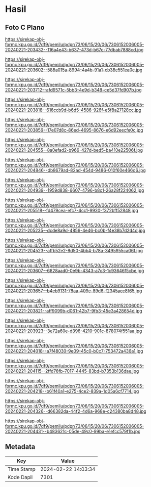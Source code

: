 # Hasil

## Foto C Plano

https://sirekap-obj-formc.kpu.go.id/7df9/pemilu/pdpr/73/06/15/20/06/7306152006005-20240221-203432--116a4e43-b637-473d-b67c-77dbab7888cd.jpg

https://sirekap-obj-formc.kpu.go.id/7df9/pemilu/pdpr/73/06/15/20/06/7306152006005-20240221-203602--588a015a-8994-4a4b-91a1-cb38e551ea0c.jpg

https://sirekap-obj-formc.kpu.go.id/7df9/pemilu/pdpr/73/06/15/20/06/7306152006005-20240221-203712--afd9571c-5bb3-4e9d-b348-ce5d37fd907b.jpg

https://sirekap-obj-formc.kpu.go.id/7df9/pemilu/pdpr/73/06/15/20/06/7306152006005-20240221-203818--616ccb9d-b6d5-4586-926f-e5f8a27128cc.jpg

https://sirekap-obj-formc.kpu.go.id/7df9/pemilu/pdpr/73/06/15/20/06/7306152006005-20240221-203856--17e07d8c-86ed-4695-8676-e6d92eecfe0c.jpg

https://sirekap-obj-formc.kpu.go.id/7df9/pemilu/pdpr/73/06/15/20/06/7306152006005-20240221-204555--8a0efad2-b966-427d-bed5-ba410e22506f.jpg

https://sirekap-obj-formc.kpu.go.id/7df9/pemilu/pdpr/73/06/15/20/06/7306152006005-20240221-204846--db8679ad-82ad-454d-9486-010f60e466d6.jpg

https://sirekap-obj-formc.kpu.go.id/7df9/pemilu/pdpr/73/06/15/20/06/7306152006005-20240221-204939--1959d838-6607-4796-b8c1-26a28f224062.jpg

https://sirekap-obj-formc.kpu.go.id/7df9/pemilu/pdpr/73/06/15/20/06/7306152006005-20240221-205518--fd479cea-efc7-4cc1-9930-f372bff52848.jpg

https://sirekap-obj-formc.kpu.go.id/7df9/pemilu/pdpr/73/06/15/20/06/7306152006005-20240221-205235--dcde8a9d-4859-4e46-bc0b-f4e38b7d2d4d.jpg

https://sirekap-obj-formc.kpu.go.id/7df9/pemilu/pdpr/73/06/15/20/06/7306152006005-20240221-204523--affb52e2-8d50-4bb4-b78a-3495955ca06f.jpg

https://sirekap-obj-formc.kpu.go.id/7df9/pemilu/pdpr/73/06/15/20/06/7306152006005-20240221-203607--6828aad0-0e9b-4343-a7c3-1c93646f5cbe.jpg

https://sirekap-obj-formc.kpu.go.id/7df9/pemilu/pdpr/73/06/15/20/06/7306152006005-20240221-203657--b4eb9131-78aa-409e-89d6-f2345aec8f65.jpg

https://sirekap-obj-formc.kpu.go.id/7df9/pemilu/pdpr/73/06/15/20/06/7306152006005-20240221-203821--aff9099b-d061-42b7-9fb3-45e3a428654d.jpg

https://sirekap-obj-formc.kpu.go.id/7df9/pemilu/pdpr/73/06/15/20/06/7306152006005-20240221-203923--3e72a60e-d396-4210-901c-878074f551aa.jpg

https://sirekap-obj-formc.kpu.go.id/7df9/pemilu/pdpr/73/06/15/20/06/7306152006005-20240221-204018--a7f48030-9e09-45c0-b0c7-753472a436a1.jpg

https://sirekap-obj-formc.kpu.go.id/7df9/pemilu/pdpr/73/06/15/20/06/7306152006005-20240221-204115--2ffd76fb-7017-4445-83bd-b7353b136dae.jpg

https://sirekap-obj-formc.kpu.go.id/7df9/pemilu/pdpr/73/06/15/20/06/7306152006005-20240221-204218--b61f40a1-e275-4ce2-839a-1d05a6cf7714.jpg

https://sirekap-obj-formc.kpu.go.id/7df9/pemilu/pdpr/73/06/15/20/06/7306152006005-20240221-204326--d66382da-44f2-4d6a-968e-c24380ba8d48.jpg

https://sirekap-obj-formc.kpu.go.id/7df9/pemilu/pdpr/73/06/15/20/06/7306152006005-20240221-204431--b483621c-05de-49c0-99ba-e1efcc579f1b.jpg


## Metadata

| Key        | Value               |
| ---------- | ------------------- |
| Time Stamp | 2024-02-22 14:03:34 |
| Kode Dapil | 7301                |



